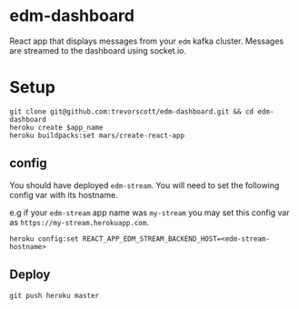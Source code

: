 # edm-dashboard

React app that displays messages from your `edm` kafka cluster. Messages are streamed to the dashboard using socket.io.

# Setup

```
git clone git@github.com:trevorscott/edm-dashboard.git && cd edm-dashboard
heroku create $app_name
heroku buildpacks:set mars/create-react-app
```

## config

You should have deployed `edm-stream`. You will need to set the following config var with its hostname.

e.g if your `edm-stream` app name was `my-stream` you may set this config var as `https://my-stream.herokuapp.com`.

```
heroku config:set REACT_APP_EDM_STREAM_BACKEND_HOST=<edm-stream-hostname>
```

## Deploy
```
git push heroku master
```
